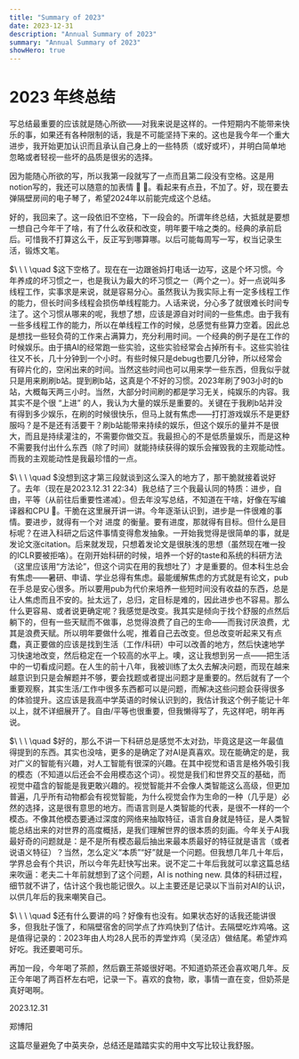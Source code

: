 ```yaml
---
title: "Summary of 2023"
date: 2023-12-31
description: "Annual Summary of 2023"
summary: "Annual Summary of 2023"
showHero: true
---
```

# 2023 年终总结

写总结最重要的应该就是随心所欲——对我来说是这样的。一件短期内不能带来快乐的事，如果还有各种限制的话，我是不可能坚持下来的。这也是我今年一个重大进步，我开始更加认识而且承认自己身上的一些特质（或好或坏），并明白简单地忽略或者轻视一些坏的品质是很劣的选择。

因为能随心所欲的写，所以我第一段就写了一点而且第二段没有空格。这是用notion写的，我还可以随意的加表情 🤠 🤤。看起来有点丑，不加了。好，现在要去弹隔壁房间的电子琴了，希望2024年以前能完成这个总结。

好的，我回来了。这一段依旧不空格，下一段会的。所谓年终总结，大抵就是要想一想自己今年干了啥，有了什么收获和改变，明年要干啥之类的。经典的承前启后。可惜我不打算这么干，反正写到哪算哪。以后可能每周写一写，权当记录生活，锻炼文笔。

$\ \ \ \quad $这下空格了。现在在一边跟爸妈打电话一边写，这是个坏习惯。今年养成的坏习惯之一，也是我认为最大的坏习惯之一（两个之一）。好一点说叫多线程工作，实事求是来说，就是容易分心。虽然我认为我实际上有一定多线程工作的能力，但长时间多线程会损伤单线程能力。人话来说，分心多了就很难长时间专注了。这个习惯从哪来的呢，我想了想，应该是源自对时间的一些焦虑。由于我有一些多线程工作的能力，所以在单线程工作的时候，总感觉有些算力空着。因此总是想找一些轻负荷的工作来占满算力，充分利用时间。一个经典的例子是在工作的时候娱乐。由于搞AI的经常跑一些实验，这些实验经常会占掉所有卡。这些实验往往又不长，几十分钟到一个小时。有些时候只是debug也要几分钟，所以经常会有碎片化的，空闲出来的时间。当然这些时间也可以用来学一些东西，但我似乎就只是用来刷刷b站。提到刷b站，这真是个不好的习惯。2023年刷了903小时的b站，大概每天两三小时。当然，大部分时间刷的都是学习无关，纯娱乐的内容。我其实不是个很 “上进” 的人，我认为大量的娱乐是重要的。关键在于我刷b站并没有得到多少娱乐，在刷的时候很快乐，但马上就有焦虑——打打游戏娱乐不是更舒服吗？是不是还有活要干？刷b站能带来持续的娱乐，但这个娱乐的量并不是很大，而且是持续灌注的，不需要你做交互。我最担心的不是低质量娱乐，而是这种不需要我付出什么东西（除了时间）就能持续获得的娱乐会摧毁我的主观能动性。而我的主观能动性是我最珍惜的一点。

$\ \ \ \quad $没想到这才第三段就谈到这么深入的地方了，那干脆就接着说好了。去年（现在是2023.12.31 22:34）我总结了三个我最认同的特质：进步，自由，平等（从前往后重要性递减）。但去年没写总结，不知道在干啥，好像在写编译器和CPU 🥲。干脆在这里展开讲一讲。今年逐渐认识到，进步是一件很难的事情。要进步，就得有一个对 进度 的衡量。要有进度，那就得有目标。但什么是目标呢？在进入科研之后这件事情变得愈发抽象。一开始我觉得是很简单的事，就是发论文涨citation。后来就发现，只想着发论文是很肤浅的思想（虽然现在唯一投的ICLR要被拒咯）。在刚开始科研的时候，培养一个好的taste和系统的科研方法（这里应该用“方法论”，但这个词实在用的我想吐了）才是重要的。但本科生总会有焦虑——暑研、申请、学业总得有焦虑。最能缓解焦虑的方式就是有论文，pub在手总是安心很多。所以要用pub为代价来培养一些短时间没有收益的东西，总是让人焦虑而且不安的。扯太远了，总归，定目标是难的，因此进步也不容易。那么什么更容易、或者说更确定呢？我感觉是改变。我其实是倾向于找个舒服的点然后躺下的，但有一些天赋而不做事，总觉得浪费了自己的生命——而我讨厌浪费，尤其是浪费天赋。所以明年要做什么呢，推着自己去改变。但总改变听起来又有点蠢，真正要做的应该是找到生活（工作/科研）中可以改善的地方，然后快速地学习快速地改变，然后稳定在一个较高的水平上。噢，这让我想到另一点——把生活中的一切看成问题。在人生的前十八年，我被训练了太久去解决问题，而现在越来越意识到只是会解题并不够，要会找题或者提出问题才是重要的。然后就有了一个重要观察，其实生活/工作中很多东西都可以是问题，而解决这些问题会获得很多的体验提升。这应该是我高中学英语的时候认识到的，我估计我这个例子能记十年以上，就不详细展开了。自由/平等也很重要，但我懒得写了，先这样吧，明年再说。

$\ \ \ \quad $好的，那么不讲一下科研总是感觉不太对劲，毕竟这是这一年最值得提到的东西。其实也没啥，更多的是确定了对AI是真喜欢。现在能确定的是，我对广义的智能有兴趣，对人工智能有很深的兴趣。在其中视觉和语言是格外吸引我的模态（不知道以后还会不会用模态这个词）。视觉是我们和世界交互的基础，而视觉中蕴含的智能是我更敢兴趣的。视觉智能并不会像人类智能这么高级，但更加普遍，几乎所有动物都会有视觉智能，为什么视觉会作为生命的一种（几乎是）必然的选择，这是很有意思的地方。而语言则是人类智能的代表，是很不一样的一个模态。不像其他模态要通过深度的网络来抽取特征，语言自身就是特征，是人类智能总结出来的对世界的高度概括，是我们理解世界的很本质的刻画。今年关于AI我最好奇的问题就是：是不是所有模态最后抽出来最本质最好的特征就是语言（或者说语义特征）？当然，怎么定义“本质”“好”就是一个问题。但我想几年几十年后，学界总会有个共识，所以今年先赶快写出来。说不定二十年后我就可以拿这篇总结来吹逼：老夫二十年前就想到了这个问题，AI is nothing new. 具体的科研过程，细节就不讲了，估计这个我也能记很久。以上主要还是记录以下当前对AI的认识，以供几年后的我来嘲笑自己。

$\ \ \ \quad $还有什么要讲的吗？好像有也没有。如果状态好的话我还能讲很多，但我肚子饿了，和隔壁宿舍的同学点了炸鸡快到了估计。去隔壁吃炸鸡咯。这是值得记录的：2023年由人均28人民币的弄堂炸鸡（吴泾店）做结尾。希望炸鸡好吃。我还要喝可乐。

再加一段，今年喝了茶颜，然后霸王茶姬很好喝。不知道奶茶还会喜欢喝几年。反正今年喝了两百杯左右吧，记录一下。喜欢的食物，歌，事情一直在变，但奶茶是真好喝啊。

2023.12.31

郑博阳

这篇尽量避免了中英夹杂，总结还是踏踏实实的用中文写比较让我舒服。